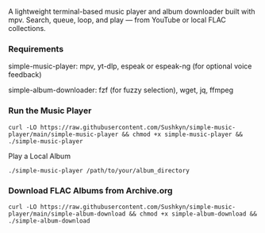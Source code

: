 A lightweight terminal-based music player and album downloader built with mpv.
Search, queue, loop, and play — from YouTube or local FLAC collections.

### Requirements
simple-music-player:
mpv, yt-dlp, espeak or espeak-ng (for optional voice feedback)

simple-album-downloader:
fzf (for fuzzy selection), wget, jq, ffmpeg

    
### Run the Music Player
```
curl -LO https://raw.githubusercontent.com/Sushkyn/simple-music-player/main/simple-music-player && chmod +x simple-music-player && ./simple-music-player
```
Play a Local Album
```
./simple-music-player /path/to/your/album_directory
```
 ### Download FLAC Albums from Archive.org
```
curl -LO https://raw.githubusercontent.com/Sushkyn/simple-music-player/main/simple-album-download && chmod +x simple-album-download && ./simple-album-download
```
